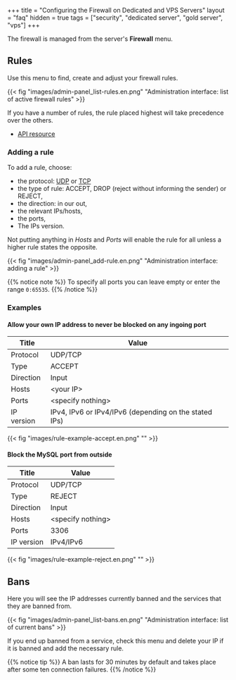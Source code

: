 +++
title = "Configuring the Firewall on Dedicated and VPS Servers"
layout = "faq"
hidden = true
tags = ["security", "dedicated server", "gold server", "vps"]
+++

The firewall is managed from the server's **Firewall** menu.

## Rules

Use this menu to find, create and adjust your firewall rules.

{{< fig "images/admin-panel_list-rules.en.png" "Administration interface: list of active firewall rules" >}}

If you have a number of rules, the rule placed highest will take precedence over the others.

- [API resource](https://api.alwaysdata.com/v1/firewall/doc/)

### Adding a rule

To add a rule, choose:

- the protocol: [UDP](https://en.wikipedia.org/wiki/User_Datagram_Protocol) or [TCP](https://en.wikipedia.org/wiki/Transmission_Control_Protocol)
- the type of rule: ACCEPT, DROP (reject without informing the sender) or REJECT,
- the direction: in our out,
- the relevant IPs/hosts,
- the ports,
- The IPs version.

Not putting anything in *Hosts* and *Ports* will enable the rule for all unless a higher rule states the opposite.

{{< fig "images/admin-panel_add-rule.en.png" "Administration interface: adding a rule" >}}

{{% notice note %}}
To specify all ports you can leave empty or enter the range `0:65535`.
{{% /notice %}}

### Examples

#### Allow your own IP address to never be blocked on any ingoing port

|Title|Value|
|--- |--- |
|Protocol|UDP/TCP|
|Type|ACCEPT|
|Direction|Input|
|Hosts|\<your IP>|
|Ports|\<specify nothing>|
|IP version|IPv4, IPv6 or IPv4/IPv6 (depending on the stated IPs)|

{{< fig "images/rule-example-accept.en.png" "" >}}

#### Block the MySQL port from outside

|Title|Value|
|--- |--- |
|Protocol|UDP/TCP|
|Type|REJECT|
|Direction|Input|
|Hosts|\<specify nothing>|
|Ports|3306|
|IP version|IPv4/IPv6|

{{< fig "images/rule-example-reject.en.png" "" >}}

## Bans

Here you will see the IP addresses currently banned and the services that they are banned from.

{{< fig "images/admin-panel_list-bans.en.png" "Administration interface: list of current bans" >}}

If you end up banned from a service, check this menu and delete your IP if it is banned and add the necessary rule.

{{% notice tip %}}
A ban lasts for 30 minutes by default and takes place after some ten connection failures.
{{% /notice %}}
